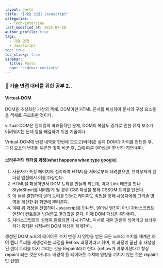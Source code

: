 ```yaml
---
layout: posts
title: "[기술 면접] JavaScript"
categories:
  - Tech-interview
last_modified_at: 2021-07-20
author_profile: true
tags:
  - 기술 면접
  - JavaScript
toc: true
toc_sticky: true
sidebar:
  title: Posts
  nav: "sidebar-contents"
---
```


### 🧁 기술 면접 대비를 위한 공부 2..



#### Virtual-DOM

DOM을 추상화한 가상의 객체. DOM이란 HTML 문서를 파싱하여 문서의 구성 요소들을 객체로 구조화한 것이다.

virtual-DOM은 렌더링의 비효율적인 문제, DOM의 복잡도 증가로 인한 유지 보수가 어려워지는 문제 등을 해결하기 위한 기술이다.

Vritual-DOM에 변경 내역을 한번에 모으고(버퍼링) 실제 DOM과 차이를 판단한 후, 구성 요소의 변경된 부분만 찾아 바꾼 후, 그에 따른 렌더링을 한 번만 하면 된다.

#### 브라우저의 렌더링 과정(what happens when type google)

1. 사용자가 특정 페이지에 접속하여 HTML을 서버로부터 내려받으면, 브라우저의 렌더링 엔진에서 이를 파싱한다.
2. HTML을 파싱하면서 DOM 트리를 만들게 되는데, 이때 Link 태크를 만나 StyleSheet를 내려받게 될 경우 CSS 파싱을 통해 CSSOM 트리를 만든다.
3. 이 둘을 결합하여 렌더 트리를 만들고 레이아웃 작업을 통해 사용자에게 그려줄 영역을 계산한 뒤 화면에 뿌려준다.
4. 이때 위 과정을 진행하며 Javascript를 만나면, 렌더링 엔진이 아닌 자바스크립트 엔진이 컨트롤을 넘겨받고 결과값을 준다. 이때 DOM 파싱은 중단된다.
5. 자바스크립트의 실행이 완료되면 다시 HTML 파서로 제어 권한이 넘어가고 브라우저가 중지된 시점부터 DOM 파싱을 재개한다.

생성된 DOM 노드의 레이아웃 수치 변경 시 영향을 받은 모든 노드의 수치를 재계산 하여 렌더 트리를 재생성하는 과정을 Reflow 과정이라고 하며, 이 과정이 끝난 후 재생성된 렌더 트리를 다시 그리는 것을 Repaint라고 한다. (reflow가 이루어졌다고 항상 repaint 되는 것은 아니다. 배경색 등 레이아웃 수치에 영향을 끼치지 않는 것은 repaint만 진행)

#### <script> 태그의 위치

브라우저는 동기적으로 HTML, Css, Javascript를 처리한다. 때문에 script 태그의 위치에 따라 블로킹이 발생하여 DOM 생성이 지연될 수 있음을 의미한다. 때문에 body 요소의 가장 아래에 script 태그를 위치시키는 것이 좋다.

- HTML 요소들이 스크립트 로딩 지연으로 인해 렌더링에 지장을 받지 않아 페이지 로딩 시간 단축
- DOM이 완성되지 않은 상태에서 자바스크립트가 DOM 요소에 접근 시 참조 오류 발생

#### Hoisting

호이스팅이란, 함수 안에 있는 선언들을 모두 끌어올려 해당 함수 유효 범위의 최상단에 선언하는 것이다.

#### 클로저란?

클로저는 반환된 내부 함수가 자신이 선언됐을 때의 환경(Lexical environment)인 스코프를 기억하여, 그 스코프 밖에서 호출되어도 스코프에 접근할 수 있는 함수이다.

즉, 자신을 감싸고 있는 바깥 함수의 변수에 접근할 수 있는 내부의 함수를 모두 클로저라 하며, 클로저의 사용을 통해 전역 변수의 사용을 억제할 수있고, OOP의 장점 중 하나인 캡슐화가 가능하므로 데이터 은닉화가 가능하다.

모든 함수는 각자의 실행 컨텍스트에 스코프 체인을 가지고 있는데, 외부 함수에 대한 실행이 종료되어도 스코프 체인은 유지된다는 원리를 통해 클로저의 구현이 가능하다.

#### 실행 컨텍스트

실행 컨텍스트란, 실행 가능한 코드가 실행되는 환경이다. 실행중인 코드가 실행 컨텍스트에 스택처럼 쌓이며 실행 환경을 가지게 된다.

#### this

this는 자신이 속한 객체 또는 자신이 생성할 인스턴스를 가리키는 **자기 참조 변수**이다.

#### Restful API

REST란 HTTP URI를 통해 자원을 명시하고, HTTP Method를 통해 자원에 대한 CRUD Operation을 적용하는 것을 의미한다. 

API란 데이터와 기능의 집합을 제공함으로써 프로그램 간 상호작용을 촉진하며, 정보 교환을 가능하도록 하는 것을 의미한다.

따라서 REST API란 REST를 기반으로 API 서비스를 구현한 것이다.

#### Promise와 Callback의 차이점

둘 다 자바스크립트의 비동기 처리를 위해 사용되는 패턴이다. Callback의 경우 함수의 처리 순서를 보장하기 위해 함수를 중첩되게 사용하는 경우가 발생해 콜백 지옥이 발생한다는 단점과, 에러 처리가 힘들다는 단점이 있다.

이러한 단점을 해결하기 위해 ES6에서부터 Promise를 정식으로 사용한다.

#### Async, Await이란? Promise와의 차이점은?

Promise를 더욱 쉽게 사용할 수 있도록 하는 ES8 문법이다. 함수 앞부분에 async 키워드를 추가하고 함수 내부에서 promise 앞부분에 await 키워드를 사용하면 된다. 

이 경우 promise...then 보다 코드가 간결해지며, 에러 처리의 경우 try...catch를 사용한다.

#### 자바스크립트 최적화

자바스크립트는 가비지 컬렉션을 사용해 최적의 성능을 보장받을 수 있도록 하는데, 다음과 같은 경우에 메모리 누수가 발생할 수 있다.

1. 전역 변수로 인한 메모리 누수: 전역 변수는 가비지 컬렉션이 불가능한 영역이다.
2. 잊혀진 타이머 또는 콜백 함수로 인한 메모리 누수: setIntrval을 Clear해주지 않은 한 계속 동작할 것이다.
3. 클로저
4. DOM: DOM 노드를 객체의 데이터로 저장하는 경우, 해당 데이터 구조에서 DOM 노드를 참조하지 못하게끔 해야 메모리 릴리즈가 가능하다.

#### Mutable과 Immutable

mutable은 바뀔 수 있는 변수 타입. immutable은 그 반대의 개념. 자바스크립트에서 Object와 Array만 Mutable한 타입이고, 다른 원시 타임의 경우 immutable하다.

#### 비동기 콜백

자바스크립트는 싱글 스레드 언어로, 단일 호출 스택이 있다. 따라서 한 번에 하나의 일만 처리할 수 있따. 만약 브라우저에서 무거운 처리를 진행하려고 하면 단일 스레드로 인해 작업이 블로킹될 수 있다. 즉 먹통이 될 수 있다.(기능 또는 UI가 멈춤)

이를 극복하기 위한 해결 방안이 바로 비동기 콜백이다. 싱글 스레드 언어임에도 여러 작업을 동시에 할 수 있는 것은 브라우저가 Web APIs와 같은 것들을 제공하여 비동기 작업을 가능하게 하기 때문이다.

함수를 동기 호출하게 되면 호출 스택에 쌓여 순차적으로 실행된다. 이때, AJAX나 setTimeout, DOM event 함수를 실행하면, 자바스크립트 엔진은 호출 스택에서 Web APIs로 보내고 정해진 시간 또는 이벤트가 발생한 순간에 순차적으로 Callback queue(Task Queue)에 적제한다. Callback 큐에 적재된 함수들은 호출 스택에 쌓여 있던 태스크들이 모두 처리될 경우, 차례로 스택에 쌓여서 실행된다.

이러한 순환이 이벤트 루프(Event Loop)이다. 자바스크립트에서는 이를 통해 동시성을 지원한다.




> https://velog.io/@lucas/%ED%94%84%EB%A1%A0%ED%8A%B8%EC%97%94%EB%93%9C-%EA%B0%9C%EB%B0%9C%EC%9E%90-%EB%A9%B4%EC%A0%91-%EC%A4%80%EB%B9%84#iterator%EA%B3%BC-generator%EC%9D%84-%EC%84%A4%EB%AA%85%ED%95%B4%EC%A3%BC%EC%84%B8%EC%9A%94